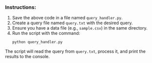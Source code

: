 
### Instructions:
1. Save the above code in a file named `query_handler.py`.
2. Create a query file named `query.txt` with the desired query.
3. Ensure you have a data file (e.g., `sample.csv`) in the same directory.
4. Run the script with the command:
   ```bash
   python query_handler.py
   ```

The script will read the query from `query.txt`, process it, and print the results to the console.

